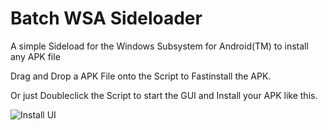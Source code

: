 # Batch WSA Sideloader

A simple Sideload for the Windows Subsystem for Android(TM) to install any APK file

Drag and Drop a APK File onto the Script to Fastinstall the APK.

Or just Doubleclick the Script to start the GUI and Install your APK like this.


![Install UI](https://i.imgur.com/WxxPzWh.png)
